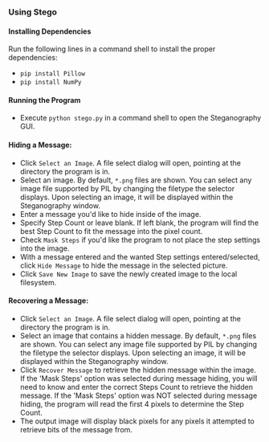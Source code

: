### Using Stego

#### Installing Dependencies
Run the following lines in a command shell to install the proper dependencies:
- `pip install Pillow`
- `pip install NumPy`

#### Running the Program
- Execute `python stego.py` in a command shell to open the Steganography GUI.

#### Hiding a Message:
- Click `Select an Image`. A file select dialog will open, pointing at the directory the program is in.
- Select an image. By default, `*.png` files are shown. You can select any image file supported by PIL by 
changing the filetype the selector displays. Upon selecting an image, it will be displayed within the Steganography
window.
- Enter a message you'd like to hide inside of the image.
- Specify Step Count or leave blank. If left blank, the program will find the best Step Count to fit the message into the
pixel count.
- Check `Mask Steps` if you'd like the program to not place the step settings into the image.
- With a message entered and the wanted Step settings entered/selected, click `Hide Message` to hide the message in the selected
picture.
- Click `Save New Image` to save the newly created image to the local filesystem.

#### Recovering a Message:
- Click `Select an Image`. A file select dialog will open, pointing at the directory the program is in.
- Select an image that contains a hidden message. By default, `*.png` files are shown. You can select any image file supported by PIL by 
changing the filetype the selector displays. Upon selecting an image, it will be displayed within the Steganography
window.
- Click `Recover Message` to retrieve the hidden message within the image. If the 'Mask Steps' option was selected during message hiding, 
you will need to know and enter the correct Steps Count to retrieve the hidden message. If the 'Mask Steps' option was NOT selected during
message hiding, the program will read the first 4 pixels to determine the Step Count.
- The output image will display black pixels for any pixels it attempted to retrieve bits of the message from.
